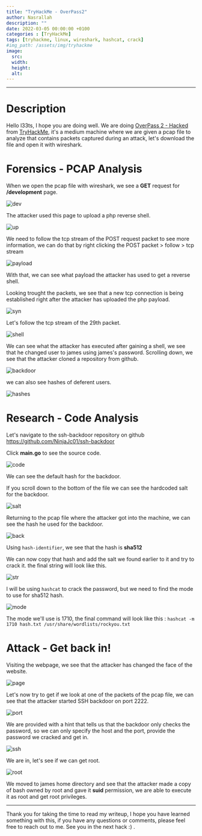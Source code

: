 ```yaml
---
title: "TryHackMe - OverPass2"
author: Nasrallah
description: ""
date: 2022-03-05 00:00:00 +0100
categories : [TryHackMe]
tags: [tryhackme, linux, wireshark, hashcat, crack]
#img_path: /assets/img/tryhackme
image:
  src:
  width:
  height:
  alt:
---
```


<div align="center"> <script src="https://tryhackme.com/badge/367641"></script> </div>

---


# **Description**

Hello l33ts, I hope you are doing well. We are doing [OverPass 2 - Hacked](https://tryhackme.com/room/overpass2hacked) from [TryHackMe](https://tryhackme.com), it's a medium machine where we are given a pcap file to analyze that contains packets captured during an attack, let's download the file and open it with wireshark.

# **Forensics - PCAP Analysis**

When we open the pcap file with wireshark, we see a **GET** request for **/development** page.

![dev](/assets/img/tryhackme/overpass/overpassdev.png)

The attacker used this page to upload a php reverse shell.

![up](/assets/img/tryhackme/overpass/overup.png)

We need to follow the tcp stream of the POST request packet to see more information, we can do that by right clicking the POST packet > follow > tcp stream

![payload](/assets/img/tryhackme/overpass/overpay.png)

With that, we can see what payload the attacker has used to get a reverse shell.

Looking trought the packets, we see that a new tcp connection is being established right after the attacker has uploaded the php payload.

![syn](/assets/img/tryhackme/overpass/syn.png)

Let's follow the tcp stream of the 29th packet.

![shell](/assets/img/tryhackme/overpass/shell.png)

We can see what the attacker has executed after gaining a shell, we see that he changed user to james using james's password. Scrolling down, we see that the attacker cloned a repository from github.

![backdoor](/assets/img/tryhackme/overpass/backdoor.png)

we can also see hashes of deferent users.

![hashes](/assets/img/tryhackme/overpass/shadow.png)

# **Research - Code Analysis**

Let's navigate to the ssh-backdoor repository on github https://github.com/NinjaJc01/ssh-backdoor

Click **main.go** to see the source code.

![code](/assets/img/tryhackme/overpass/code.png)

We can see the default hash for the backdoor.

If you scroll down to the bottom of the file we can see the hardcoded salt for the backdoor.

![salt](/assets/img/tryhackme/overpass/hash.png)

Returning to the pcap file where the attacker got into the machine, we can see the hash he used for the backdoor.

![back](/assets/img/tryhackme/overpass/backhash.png)

Using `hash-identifier`, we see that the hash is **sha512**

We can now copy that hash and add the salt we found earlier to it and try to crack it. the final string will look like this.

![str](/assets/img/tryhackme/overpass/crack.png)

I will be using `hashcat` to crack the password, but we need to find the mode to use for sha512 hash.

![mode](/assets/img/tryhackme/overpass/cat.png)

The mode we'll use is 1710, the final command will look like this : `hashcat -m 1710 hash.txt /usr/share/wordlists/rockyou.txt`


# **Attack - Get back in!**

Visiting the webpage, we see that the attacker has changed the face of the website.

![page](/assets/img/tryhackme/overpass/webpage.png)

Let's now try to get if we look at one of the packets of the pcap file, we can see that the attacker started SSH backdoor on port 2222.

![port](/assets/img/tryhackme/overpass/port.png)

We are provided with a hint that tells us that the backdoor only checks the password, so we can only specify the host and the port, provide the password we cracked and get in.

![ssh](/assets/img/tryhackme/overpass/ssh.png)

We are in, let's see if we can get root.

![root](/assets/img/tryhackme/overpass/root.png)

We moved to james home directory and see that the attacker made a copy of bash owned by root and gave it **suid** permission, we are able to execute it as root and get root privileges.

---

Thank you for taking the time to read my writeup, I hope you have learned something with this, if you have any questions or comments, please feel free to reach out to me. See you in the next hack :) .
